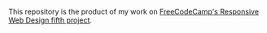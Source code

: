 This repository is the product of my work on [FreeCodeCamp's Responsive Web Design fifth project](https://www.freecodecamp.org/learn/responsive-web-design/responsive-web-design-projects/build-a-personal-portfolio-webpage).
